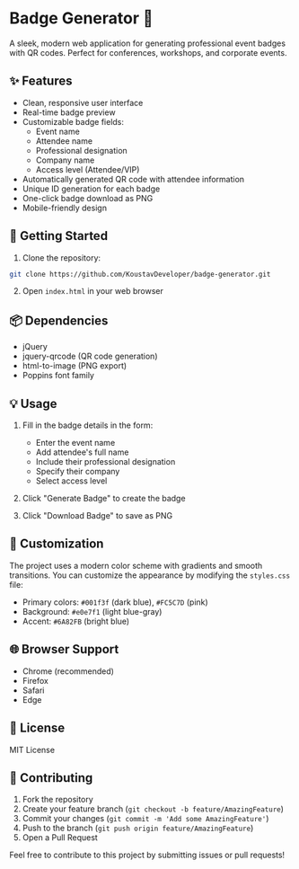 # Badge Generator 🎫

A sleek, modern web application for generating professional event badges with QR codes. Perfect for conferences, workshops, and corporate events.

## ✨ Features

- Clean, responsive user interface
- Real-time badge preview
- Customizable badge fields:
  - Event name
  - Attendee name
  - Professional designation
  - Company name
  - Access level (Attendee/VIP)
- Automatically generated QR code with attendee information
- Unique ID generation for each badge
- One-click badge download as PNG
- Mobile-friendly design

## 🚀 Getting Started

1. Clone the repository:
```bash
git clone https://github.com/KoustavDeveloper/badge-generator.git
```

2. Open `index.html` in your web browser

## 📦 Dependencies

- jQuery
- jquery-qrcode (QR code generation)
- html-to-image (PNG export)
- Poppins font family

## 💡 Usage

1. Fill in the badge details in the form:
   - Enter the event name
   - Add attendee's full name
   - Include their professional designation
   - Specify their company
   - Select access level

2. Click "Generate Badge" to create the badge

3. Click "Download Badge" to save as PNG

## 🎨 Customization

The project uses a modern color scheme with gradients and smooth transitions. You can customize the appearance by modifying the `styles.css` file:

- Primary colors: `#001f3f` (dark blue), `#FC5C7D` (pink)
- Background: `#e0e7f1` (light blue-gray)
- Accent: `#6A82FB` (bright blue)

## 🌐 Browser Support

- Chrome (recommended)
- Firefox
- Safari
- Edge

## 📝 License

MIT License

## 🤝 Contributing

1. Fork the repository
2. Create your feature branch (`git checkout -b feature/AmazingFeature`)
3. Commit your changes (`git commit -m 'Add some AmazingFeature'`)
4. Push to the branch (`git push origin feature/AmazingFeature`)
5. Open a Pull Request

Feel free to contribute to this project by submitting issues or pull requests!
